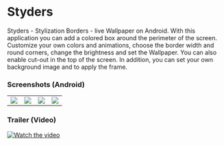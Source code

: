 # Styders
Styders - Stylization Borders - live Wallpaper on Android. With this application you can add a colored box around the perimeter of the screen. Customize your own colors and animations, choose the border width and round corners, change the brightness and set the Wallpaper. You can also enable cut-out in the top of the screen. In addition, you can set your own background image and to apply the frame.

### Screenshots (Android)

<table>
  <tr>
    <td style="border: none!important;"><img src="https://pdacdn.com/app/5e2eb99fe75d8/img1.jpg"></td>
    <td style="border: none!important;"><img src="https://pdacdn.com/app/5e2eb99fe75d8/img2.jpg"></td>
    <td style="border: none!important;"><img src="https://pdacdn.com/app/5e2eb99fe75d8/img3.jpg"></td>
    <td style="border: none!important;"><img src="https://pdacdn.com/app/5e2eb99fe75d8/img4.jpg"></td>
  </tr>
</table>

### Trailer (Video)

[![Watch the video](https://img.youtube.com/vi/hSyf3eV8cic/hqdefault.jpg)](https://youtu.be/hSyf3eV8cic)

